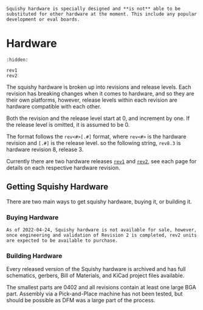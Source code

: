 ```{warning}
Squishy hardware is specially designed and **is not** able to be substituted for other hardware at the moment. This include any popular development or eval boards.
```

# Hardware

```{toctree}
:hidden:

rev1
rev2
```

The squishy hardware is broken up into revisions and release levels. Each revision has breaking changes when it comes to hardware, and so they are their own platforms, however, release levels within each revision are hardware compatible with each other.

Both the revision and the release level start at 0, and increment by one. If the release level is omitted, it is assumed to be 0.

The format follows the `rev<#>[.#]` format, where `rev<#>` is the hardware revision and `[.#]` is the release level. so the following string, `rev8.3` is hardware revision 8, release 3.

Currently there are two hardware releases [`rev1`](./rev1.md) and [`rev2`](./rev2.md), see each page for details on each respective hardware revision.



## Getting Squishy Hardware

There are two main ways to get squishy hardware, buying it, or building it.

### Buying Hardware

```{note}
As of 2022-04-24, Squishy hardware is not available for sale, however, once engineering and validation of Revision 2 is completed, rev2 units are expected to be available to purchase.
```

### Building Hardware

Every released version of the Squishy hardware is archived and has full schematics, gerbers, Bill of Materials, and KiCad project files available.

The smallest parts are 0402 and all revisions contain at least one large BGA part. Assembly via a Pick-and-Place machine has not been tested, but should be possible as DFM was a large part of the process.
